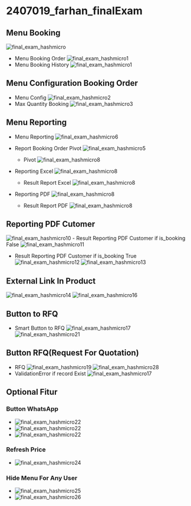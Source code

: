 # 2407019_farhan_finalExam



## Menu Booking
![final_exam_hashmicro](/final_exam_hashmicro/static/src/img/readme/menu1.png)
- Menu Booking Order
![final_exam_hashmicro1](/final_exam_hashmicro/static/src/img/readme/booking1.png)
- Menu Booking History
![final_exam_hashmicro1](/final_exam_hashmicro/static/src/img/readme/history1.png)
## Menu Configuration Booking Order
- Menu Config
![final_exam_hashmicro2](/final_exam_hashmicro/static/src/img/readme/config-menu.png)
- Max Quantity Booking
![final_exam_hashmicro3](/final_exam_hashmicro/static/src/img/readme/config-menu1.png)

## Menu Reporting
- Menu Reporting
![final_exam_hashmicro6](/final_exam_hashmicro/static/src/img/readme/reporting.png)
- Report Booking Order Pivot 
![final_exam_hashmicro5](/final_exam_hashmicro/static/src/img/readme/reporting-pivot.png)
    - Pivot
![final_exam_hashmicro8](/final_exam_hashmicro/static/src/img/readme/reporting-pivot1.png)
  
- Reporting Excel
![final_exam_hashmicro8](/final_exam_hashmicro/static/src/img/readme/reporting-excel.png)
    - Result Report Excel
![final_exam_hashmicro8](/final_exam_hashmicro/static/src/img/readme/reporting-excel1.png)

- Reporting PDF
![final_exam_hashmicro8](/final_exam_hashmicro/static/src/img/readme/reporting-pdf.png)
    - Result Report PDF
![final_exam_hashmicro8](/final_exam_hashmicro/static/src/img/readme/reporting-pdf1.png)

## Reporting PDF Cutomer
![final_exam_hashmicro10](/final_exam_hashmicro/static/src/img/readme/reporting-pdf2-customer.png)
    - Result Reporting PDF Customer if is_booking False
![final_exam_hashmicro11](/final_exam_hashmicro/static/src/img/readme/reporting-pdf2-customer1.png)

- Result Reporting PDF Customer if is_booking True
![final_exam_hashmicro12](/final_exam_hashmicro/static/src/img/readme/reporting-pdf2-customer2.png)
![final_exam_hashmicro13](/final_exam_hashmicro/static/src/img/readme/reporting-pdf2-customer3.png)

## External Link In Product
![final_exam_hashmicro14](/final_exam_hashmicro/static/src/img/readme/external-link.png)
![final_exam_hashmicro16](/final_exam_hashmicro/static/src/img/readme/external-link1.png)

## Button to RFQ
- Smart Button to RFQ
![final_exam_hashmicro17](/final_exam_hashmicro/static/src/img/readme/smart-button.png)
![final_exam_hashmicro21](/final_exam_hashmicro/static/src/img/readme/smart-button1.png)

## Button RFQ(Request For Quotation)
- RFQ
![final_exam_hashmicro19](/final_exam_hashmicro/static/src/img/readme/rfq-button.png)
![final_exam_hashmicro28](/final_exam_hashmicro/static/src/img/readme/rfq-button1.png)
- ValidationError if record Exist
![final_exam_hashmicro17](/final_exam_hashmicro/static/src/img/readme/rfq-button2.png)

## Optional Fitur

### Button WhatsApp
- ![final_exam_hashmicro22](/final_exam_hashmicro/static/src/img/readme/whatsApp.png)
- ![final_exam_hashmicro22](/final_exam_hashmicro/static/src/img/readme/whatsApp1.png)
- ![final_exam_hashmicro22](/final_exam_hashmicro/static/src/img/readme/whatsApp2.png)

### Refresh Price
- ![final_exam_hashmicro24](/final_exam_hashmicro/static/src/img/readme/refresh-price1.png)

### Hide Menu For Any User
- ![final_exam_hashmicro25](/final_exam_hashmicro/static/src/img/readme/hide-menu.png)
- ![final_exam_hashmicro26](/final_exam_hashmicro/static/src/img/readme/hide-menu1.png)


